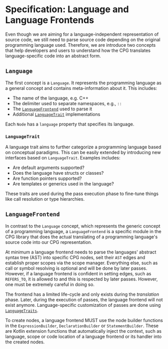 # Specification: Language and Language Frontends

Even though we are aiming for a language-independent representation of source code, we still need to parse source code depending on the original programming language used. Therefore, we are introduce two concepts that help developers and users to understand how the CPG translates language-specific code into an abstract form. 

## `Language`

The first concept is a `Language`. It represents the programming language as a general concept and contains meta-information about it. This includes:
* The name of the language, e.g. C++
* The delimiter used to separate namespaces, e.g., `::`
* The [`LanguageFrontend`](#LanguageFrontend) used to parse it
* Additional [`LanguageTrait`](#LanguageTrait) implementations

Each `Node` has a `language` property that specifies its language.

### `LanguageTrait`

A language trait aims to further categorize a programming language based on conceptual paradigms. This can be easily extended by introducing new interfaces based on `LanguageTrait`. Examples includes:
* Are default arguments supported?
* Does the language have structs or classes?
* Are function pointers supported?
* Are templates or generics used in the language?

These traits are used during the pass execution phase to fine-tune things like call resolution or type hierarchies.

## `LanguageFrontend`

In contrast to the `Language` concept, which represents the generic concept of a programming language, a `LanguageFrontend` is a specific module in the CPG library that does the actual translating of a programming language's source code into our CPG representation.

At minimum a language frontend needs to parse the languages' abstract syntax tree (AST) into specific CPG nodes, seit their `AST` edges and establish proper scopes via the scope manager. Everything else, such as call or symbol resolving is optional and will be done by later passes. However, if a language frontend is confident in setting edges, such as `REFERS_TO`, it is allowed to and this is respected by later passes. However, one must be extremely careful in doing so.

The frontend has a limited life-cycle and only exists during the *translation* phase. Later, during the execution of passes, the language frontend will not exist anymore. Language-specific customization of passes are done using [`LanguageTraits`](#LanguageTrait).

To create nodes, a language frontend MUST use the node builder functions in the `ExpressionBuilder`, `DeclarationBuilder` or `StatementBuilder`. These are Kotlin extension functions that automatically inject the context, such as language, scope or code location of a language frontend or its handler into the created nodes.
